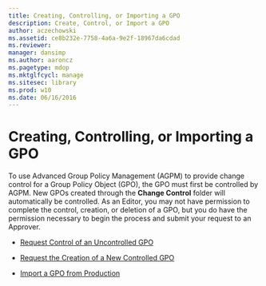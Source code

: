```yaml
---
title: Creating, Controlling, or Importing a GPO
description: Create, Control, or Import a GPO
author: aczechowski
ms.assetid: ce8b232e-7758-4a6a-9e2f-18967da6cdad
ms.reviewer: 
manager: dansimp
ms.author: aaroncz
ms.pagetype: mdop
ms.mktglfcycl: manage
ms.sitesec: library
ms.prod: w10
ms.date: 06/16/2016
---
```



# Creating, Controlling, or Importing a GPO


To use Advanced Group Policy Management (AGPM) to provide change control for a Group Policy Object (GPO), the GPO must first be controlled by AGPM. New GPOs created through the **Change Control** folder will automatically be controlled. As an Editor, you may not have permission to complete the control, creation, or deletion of a GPO, but you do have the permission necessary to begin the process and submit your request to an Approver.

-   [Request Control of an Uncontrolled GPO](request-control-of-an-uncontrolled-gpo-agpm30ops.md)

-   [Request the Creation of a New Controlled GPO](request-the-creation-of-a-new-controlled-gpo-agpm30ops.md)

-   [Import a GPO from Production](import-a-gpo-from-production-agpm30ops.md)

 

 





